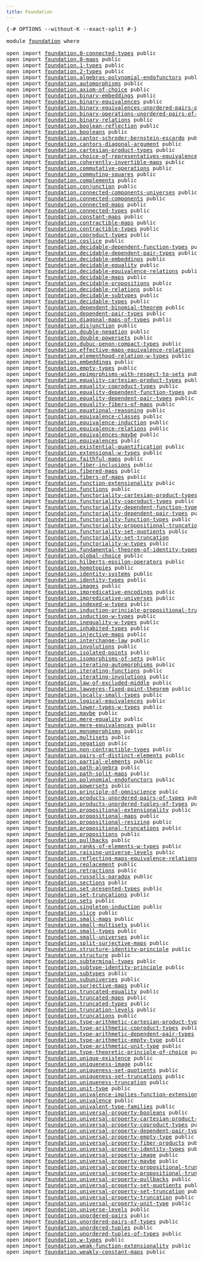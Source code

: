 ```yaml
---
title: Foundation
---
```


<pre class="Agda"><a id="36" class="Symbol">{-#</a> <a id="40" class="Keyword">OPTIONS</a> <a id="48" class="Pragma">--without-K</a> <a id="60" class="Pragma">--exact-split</a> <a id="74" class="Symbol">#-}</a>

<a id="79" class="Keyword">module</a> <a id="86" href="foundation.html" class="Module">foundation</a> <a id="97" class="Keyword">where</a>

<a id="104" class="Keyword">open</a> <a id="109" class="Keyword">import</a> <a id="116" href="foundation.0-connected-types.html" class="Module">foundation.0-connected-types</a> <a id="145" class="Keyword">public</a>
<a id="152" class="Keyword">open</a> <a id="157" class="Keyword">import</a> <a id="164" href="foundation.0-maps.html" class="Module">foundation.0-maps</a> <a id="182" class="Keyword">public</a>
<a id="189" class="Keyword">open</a> <a id="194" class="Keyword">import</a> <a id="201" href="foundation.1-types.html" class="Module">foundation.1-types</a> <a id="220" class="Keyword">public</a>
<a id="227" class="Keyword">open</a> <a id="232" class="Keyword">import</a> <a id="239" href="foundation.2-types.html" class="Module">foundation.2-types</a> <a id="258" class="Keyword">public</a>
<a id="265" class="Keyword">open</a> <a id="270" class="Keyword">import</a> <a id="277" href="foundation.algebras-polynomial-endofunctors.html" class="Module">foundation.algebras-polynomial-endofunctors</a> <a id="321" class="Keyword">public</a>
<a id="328" class="Keyword">open</a> <a id="333" class="Keyword">import</a> <a id="340" href="foundation.automorphisms.html" class="Module">foundation.automorphisms</a> <a id="365" class="Keyword">public</a>
<a id="372" class="Keyword">open</a> <a id="377" class="Keyword">import</a> <a id="384" href="foundation.axiom-of-choice.html" class="Module">foundation.axiom-of-choice</a> <a id="411" class="Keyword">public</a>
<a id="418" class="Keyword">open</a> <a id="423" class="Keyword">import</a> <a id="430" href="foundation.binary-embeddings.html" class="Module">foundation.binary-embeddings</a> <a id="459" class="Keyword">public</a>
<a id="466" class="Keyword">open</a> <a id="471" class="Keyword">import</a> <a id="478" href="foundation.binary-equivalences.html" class="Module">foundation.binary-equivalences</a> <a id="509" class="Keyword">public</a>
<a id="516" class="Keyword">open</a> <a id="521" class="Keyword">import</a> <a id="528" href="foundation.binary-equivalences-unordered-pairs-of-types.html" class="Module">foundation.binary-equivalences-unordered-pairs-of-types</a> <a id="584" class="Keyword">public</a>
<a id="591" class="Keyword">open</a> <a id="596" class="Keyword">import</a> <a id="603" href="foundation.binary-operations-unordered-pairs-of-types.html" class="Module">foundation.binary-operations-unordered-pairs-of-types</a> <a id="657" class="Keyword">public</a>
<a id="664" class="Keyword">open</a> <a id="669" class="Keyword">import</a> <a id="676" href="foundation.binary-relations.html" class="Module">foundation.binary-relations</a> <a id="704" class="Keyword">public</a>
<a id="711" class="Keyword">open</a> <a id="716" class="Keyword">import</a> <a id="723" href="foundation.boolean-reflection.html" class="Module">foundation.boolean-reflection</a> <a id="753" class="Keyword">public</a>
<a id="760" class="Keyword">open</a> <a id="765" class="Keyword">import</a> <a id="772" href="foundation.booleans.html" class="Module">foundation.booleans</a> <a id="792" class="Keyword">public</a>
<a id="799" class="Keyword">open</a> <a id="804" class="Keyword">import</a> <a id="811" href="foundation.cantor-schroder-bernstein-escardo.html" class="Module">foundation.cantor-schroder-bernstein-escardo</a> <a id="856" class="Keyword">public</a>
<a id="863" class="Keyword">open</a> <a id="868" class="Keyword">import</a> <a id="875" href="foundation.cantors-diagonal-argument.html" class="Module">foundation.cantors-diagonal-argument</a> <a id="912" class="Keyword">public</a>
<a id="919" class="Keyword">open</a> <a id="924" class="Keyword">import</a> <a id="931" href="foundation.cartesian-product-types.html" class="Module">foundation.cartesian-product-types</a> <a id="966" class="Keyword">public</a>
<a id="973" class="Keyword">open</a> <a id="978" class="Keyword">import</a> <a id="985" href="foundation.choice-of-representatives-equivalence-relation.html" class="Module">foundation.choice-of-representatives-equivalence-relation</a> <a id="1043" class="Keyword">public</a>
<a id="1050" class="Keyword">open</a> <a id="1055" class="Keyword">import</a> <a id="1062" href="foundation.coherently-invertible-maps.html" class="Module">foundation.coherently-invertible-maps</a> <a id="1100" class="Keyword">public</a>
<a id="1107" class="Keyword">open</a> <a id="1112" class="Keyword">import</a> <a id="1119" href="foundation.commutative-operations.html" class="Module">foundation.commutative-operations</a> <a id="1153" class="Keyword">public</a>
<a id="1160" class="Keyword">open</a> <a id="1165" class="Keyword">import</a> <a id="1172" href="foundation.commuting-squares.html" class="Module">foundation.commuting-squares</a> <a id="1201" class="Keyword">public</a>
<a id="1208" class="Keyword">open</a> <a id="1213" class="Keyword">import</a> <a id="1220" href="foundation.complements.html" class="Module">foundation.complements</a> <a id="1243" class="Keyword">public</a>
<a id="1250" class="Keyword">open</a> <a id="1255" class="Keyword">import</a> <a id="1262" href="foundation.conjunction.html" class="Module">foundation.conjunction</a> <a id="1285" class="Keyword">public</a>
<a id="1292" class="Keyword">open</a> <a id="1297" class="Keyword">import</a> <a id="1304" href="foundation.connected-components-universes.html" class="Module">foundation.connected-components-universes</a> <a id="1346" class="Keyword">public</a>
<a id="1353" class="Keyword">open</a> <a id="1358" class="Keyword">import</a> <a id="1365" href="foundation.connected-components.html" class="Module">foundation.connected-components</a> <a id="1397" class="Keyword">public</a>
<a id="1404" class="Keyword">open</a> <a id="1409" class="Keyword">import</a> <a id="1416" href="foundation.connected-maps.html" class="Module">foundation.connected-maps</a> <a id="1442" class="Keyword">public</a>
<a id="1449" class="Keyword">open</a> <a id="1454" class="Keyword">import</a> <a id="1461" href="foundation.connected-types.html" class="Module">foundation.connected-types</a> <a id="1488" class="Keyword">public</a>
<a id="1495" class="Keyword">open</a> <a id="1500" class="Keyword">import</a> <a id="1507" href="foundation.constant-maps.html" class="Module">foundation.constant-maps</a> <a id="1532" class="Keyword">public</a>
<a id="1539" class="Keyword">open</a> <a id="1544" class="Keyword">import</a> <a id="1551" href="foundation.contractible-maps.html" class="Module">foundation.contractible-maps</a> <a id="1580" class="Keyword">public</a>
<a id="1587" class="Keyword">open</a> <a id="1592" class="Keyword">import</a> <a id="1599" href="foundation.contractible-types.html" class="Module">foundation.contractible-types</a> <a id="1629" class="Keyword">public</a>
<a id="1636" class="Keyword">open</a> <a id="1641" class="Keyword">import</a> <a id="1648" href="foundation.coproduct-types.html" class="Module">foundation.coproduct-types</a> <a id="1675" class="Keyword">public</a>
<a id="1682" class="Keyword">open</a> <a id="1687" class="Keyword">import</a> <a id="1694" href="foundation.coslice.html" class="Module">foundation.coslice</a> <a id="1713" class="Keyword">public</a>
<a id="1720" class="Keyword">open</a> <a id="1725" class="Keyword">import</a> <a id="1732" href="foundation.decidable-dependent-function-types.html" class="Module">foundation.decidable-dependent-function-types</a> <a id="1778" class="Keyword">public</a>
<a id="1785" class="Keyword">open</a> <a id="1790" class="Keyword">import</a> <a id="1797" href="foundation.decidable-dependent-pair-types.html" class="Module">foundation.decidable-dependent-pair-types</a> <a id="1839" class="Keyword">public</a>
<a id="1846" class="Keyword">open</a> <a id="1851" class="Keyword">import</a> <a id="1858" href="foundation.decidable-embeddings.html" class="Module">foundation.decidable-embeddings</a> <a id="1890" class="Keyword">public</a>
<a id="1897" class="Keyword">open</a> <a id="1902" class="Keyword">import</a> <a id="1909" href="foundation.decidable-equality.html" class="Module">foundation.decidable-equality</a> <a id="1939" class="Keyword">public</a>
<a id="1946" class="Keyword">open</a> <a id="1951" class="Keyword">import</a> <a id="1958" href="foundation.decidable-equivalence-relations.html" class="Module">foundation.decidable-equivalence-relations</a> <a id="2001" class="Keyword">public</a>
<a id="2008" class="Keyword">open</a> <a id="2013" class="Keyword">import</a> <a id="2020" href="foundation.decidable-maps.html" class="Module">foundation.decidable-maps</a> <a id="2046" class="Keyword">public</a>
<a id="2053" class="Keyword">open</a> <a id="2058" class="Keyword">import</a> <a id="2065" href="foundation.decidable-propositions.html" class="Module">foundation.decidable-propositions</a> <a id="2099" class="Keyword">public</a>
<a id="2106" class="Keyword">open</a> <a id="2111" class="Keyword">import</a> <a id="2118" href="foundation.decidable-relations.html" class="Module">foundation.decidable-relations</a> <a id="2149" class="Keyword">public</a>
<a id="2156" class="Keyword">open</a> <a id="2161" class="Keyword">import</a> <a id="2168" href="foundation.decidable-subtypes.html" class="Module">foundation.decidable-subtypes</a> <a id="2198" class="Keyword">public</a>
<a id="2205" class="Keyword">open</a> <a id="2210" class="Keyword">import</a> <a id="2217" href="foundation.decidable-types.html" class="Module">foundation.decidable-types</a> <a id="2244" class="Keyword">public</a>
<a id="2251" class="Keyword">open</a> <a id="2256" class="Keyword">import</a> <a id="2263" href="foundation.dependent-binomial-theorem.html" class="Module">foundation.dependent-binomial-theorem</a> <a id="2301" class="Keyword">public</a>
<a id="2308" class="Keyword">open</a> <a id="2313" class="Keyword">import</a> <a id="2320" href="foundation.dependent-pair-types.html" class="Module">foundation.dependent-pair-types</a> <a id="2352" class="Keyword">public</a>
<a id="2359" class="Keyword">open</a> <a id="2364" class="Keyword">import</a> <a id="2371" href="foundation.diagonal-maps-of-types.html" class="Module">foundation.diagonal-maps-of-types</a> <a id="2405" class="Keyword">public</a>
<a id="2412" class="Keyword">open</a> <a id="2417" class="Keyword">import</a> <a id="2424" href="foundation.disjunction.html" class="Module">foundation.disjunction</a> <a id="2447" class="Keyword">public</a>
<a id="2454" class="Keyword">open</a> <a id="2459" class="Keyword">import</a> <a id="2466" href="foundation.double-negation.html" class="Module">foundation.double-negation</a> <a id="2493" class="Keyword">public</a>
<a id="2500" class="Keyword">open</a> <a id="2505" class="Keyword">import</a> <a id="2512" href="foundation.double-powersets.html" class="Module">foundation.double-powersets</a> <a id="2540" class="Keyword">public</a>
<a id="2547" class="Keyword">open</a> <a id="2552" class="Keyword">import</a> <a id="2559" href="foundation.dubuc-penon-compact-types.html" class="Module">foundation.dubuc-penon-compact-types</a> <a id="2596" class="Keyword">public</a>
<a id="2603" class="Keyword">open</a> <a id="2608" class="Keyword">import</a> <a id="2615" href="foundation.effective-maps-equivalence-relations.html" class="Module">foundation.effective-maps-equivalence-relations</a> <a id="2663" class="Keyword">public</a>
<a id="2670" class="Keyword">open</a> <a id="2675" class="Keyword">import</a> <a id="2682" href="foundation.elementhood-relation-w-types.html" class="Module">foundation.elementhood-relation-w-types</a> <a id="2722" class="Keyword">public</a>
<a id="2729" class="Keyword">open</a> <a id="2734" class="Keyword">import</a> <a id="2741" href="foundation.embeddings.html" class="Module">foundation.embeddings</a> <a id="2763" class="Keyword">public</a>
<a id="2770" class="Keyword">open</a> <a id="2775" class="Keyword">import</a> <a id="2782" href="foundation.empty-types.html" class="Module">foundation.empty-types</a> <a id="2805" class="Keyword">public</a>
<a id="2812" class="Keyword">open</a> <a id="2817" class="Keyword">import</a> <a id="2824" href="foundation.epimorphisms-with-respect-to-sets.html" class="Module">foundation.epimorphisms-with-respect-to-sets</a> <a id="2869" class="Keyword">public</a>
<a id="2876" class="Keyword">open</a> <a id="2881" class="Keyword">import</a> <a id="2888" href="foundation.equality-cartesian-product-types.html" class="Module">foundation.equality-cartesian-product-types</a> <a id="2932" class="Keyword">public</a>
<a id="2939" class="Keyword">open</a> <a id="2944" class="Keyword">import</a> <a id="2951" href="foundation.equality-coproduct-types.html" class="Module">foundation.equality-coproduct-types</a> <a id="2987" class="Keyword">public</a>
<a id="2994" class="Keyword">open</a> <a id="2999" class="Keyword">import</a> <a id="3006" href="foundation.equality-dependent-function-types.html" class="Module">foundation.equality-dependent-function-types</a> <a id="3051" class="Keyword">public</a>
<a id="3058" class="Keyword">open</a> <a id="3063" class="Keyword">import</a> <a id="3070" href="foundation.equality-dependent-pair-types.html" class="Module">foundation.equality-dependent-pair-types</a> <a id="3111" class="Keyword">public</a>
<a id="3118" class="Keyword">open</a> <a id="3123" class="Keyword">import</a> <a id="3130" href="foundation.equality-fibers-of-maps.html" class="Module">foundation.equality-fibers-of-maps</a> <a id="3165" class="Keyword">public</a>
<a id="3172" class="Keyword">open</a> <a id="3177" class="Keyword">import</a> <a id="3184" href="foundation.equational-reasoning.html" class="Module">foundation.equational-reasoning</a> <a id="3216" class="Keyword">public</a>
<a id="3223" class="Keyword">open</a> <a id="3228" class="Keyword">import</a> <a id="3235" href="foundation.equivalence-classes.html" class="Module">foundation.equivalence-classes</a> <a id="3266" class="Keyword">public</a>
<a id="3273" class="Keyword">open</a> <a id="3278" class="Keyword">import</a> <a id="3285" href="foundation.equivalence-induction.html" class="Module">foundation.equivalence-induction</a> <a id="3318" class="Keyword">public</a>
<a id="3325" class="Keyword">open</a> <a id="3330" class="Keyword">import</a> <a id="3337" href="foundation.equivalence-relations.html" class="Module">foundation.equivalence-relations</a> <a id="3370" class="Keyword">public</a>
<a id="3377" class="Keyword">open</a> <a id="3382" class="Keyword">import</a> <a id="3389" href="foundation.equivalences-maybe.html" class="Module">foundation.equivalences-maybe</a> <a id="3419" class="Keyword">public</a>
<a id="3426" class="Keyword">open</a> <a id="3431" class="Keyword">import</a> <a id="3438" href="foundation.equivalences.html" class="Module">foundation.equivalences</a> <a id="3462" class="Keyword">public</a>
<a id="3469" class="Keyword">open</a> <a id="3474" class="Keyword">import</a> <a id="3481" href="foundation.existential-quantification.html" class="Module">foundation.existential-quantification</a> <a id="3519" class="Keyword">public</a>
<a id="3526" class="Keyword">open</a> <a id="3531" class="Keyword">import</a> <a id="3538" href="foundation.extensional-w-types.html" class="Module">foundation.extensional-w-types</a> <a id="3569" class="Keyword">public</a>
<a id="3576" class="Keyword">open</a> <a id="3581" class="Keyword">import</a> <a id="3588" href="foundation.faithful-maps.html" class="Module">foundation.faithful-maps</a> <a id="3613" class="Keyword">public</a>
<a id="3620" class="Keyword">open</a> <a id="3625" class="Keyword">import</a> <a id="3632" href="foundation.fiber-inclusions.html" class="Module">foundation.fiber-inclusions</a> <a id="3660" class="Keyword">public</a>
<a id="3667" class="Keyword">open</a> <a id="3672" class="Keyword">import</a> <a id="3679" href="foundation.fibered-maps.html" class="Module">foundation.fibered-maps</a> <a id="3703" class="Keyword">public</a>
<a id="3710" class="Keyword">open</a> <a id="3715" class="Keyword">import</a> <a id="3722" href="foundation.fibers-of-maps.html" class="Module">foundation.fibers-of-maps</a> <a id="3748" class="Keyword">public</a>
<a id="3755" class="Keyword">open</a> <a id="3760" class="Keyword">import</a> <a id="3767" href="foundation.function-extensionality.html" class="Module">foundation.function-extensionality</a> <a id="3802" class="Keyword">public</a>
<a id="3809" class="Keyword">open</a> <a id="3814" class="Keyword">import</a> <a id="3821" href="foundation.functions.html" class="Module">foundation.functions</a> <a id="3842" class="Keyword">public</a>
<a id="3849" class="Keyword">open</a> <a id="3854" class="Keyword">import</a> <a id="3861" href="foundation.functoriality-cartesian-product-types.html" class="Module">foundation.functoriality-cartesian-product-types</a> <a id="3910" class="Keyword">public</a>
<a id="3917" class="Keyword">open</a> <a id="3922" class="Keyword">import</a> <a id="3929" href="foundation.functoriality-coproduct-types.html" class="Module">foundation.functoriality-coproduct-types</a> <a id="3970" class="Keyword">public</a>
<a id="3977" class="Keyword">open</a> <a id="3982" class="Keyword">import</a> <a id="3989" href="foundation.functoriality-dependent-function-types.html" class="Module">foundation.functoriality-dependent-function-types</a> <a id="4039" class="Keyword">public</a>
<a id="4046" class="Keyword">open</a> <a id="4051" class="Keyword">import</a> <a id="4058" href="foundation.functoriality-dependent-pair-types.html" class="Module">foundation.functoriality-dependent-pair-types</a> <a id="4104" class="Keyword">public</a>
<a id="4111" class="Keyword">open</a> <a id="4116" class="Keyword">import</a> <a id="4123" href="foundation.functoriality-function-types.html" class="Module">foundation.functoriality-function-types</a> <a id="4163" class="Keyword">public</a>
<a id="4170" class="Keyword">open</a> <a id="4175" class="Keyword">import</a> <a id="4182" href="foundation.functoriality-propositional-truncation.html" class="Module">foundation.functoriality-propositional-truncation</a> <a id="4232" class="Keyword">public</a>
<a id="4239" class="Keyword">open</a> <a id="4244" class="Keyword">import</a> <a id="4251" href="foundation.functoriality-set-quotients.html" class="Module">foundation.functoriality-set-quotients</a> <a id="4290" class="Keyword">public</a>
<a id="4297" class="Keyword">open</a> <a id="4302" class="Keyword">import</a> <a id="4309" href="foundation.functoriality-set-truncation.html" class="Module">foundation.functoriality-set-truncation</a>
<a id="4349" class="Keyword">open</a> <a id="4354" class="Keyword">import</a> <a id="4361" href="foundation.functoriality-w-types.html" class="Module">foundation.functoriality-w-types</a> <a id="4394" class="Keyword">public</a>
<a id="4401" class="Keyword">open</a> <a id="4406" class="Keyword">import</a> <a id="4413" href="foundation.fundamental-theorem-of-identity-types.html" class="Module">foundation.fundamental-theorem-of-identity-types</a> <a id="4462" class="Keyword">public</a>
<a id="4469" class="Keyword">open</a> <a id="4474" class="Keyword">import</a> <a id="4481" href="foundation.global-choice.html" class="Module">foundation.global-choice</a> <a id="4506" class="Keyword">public</a>
<a id="4513" class="Keyword">open</a> <a id="4518" class="Keyword">import</a> <a id="4525" href="foundation.hilberts-epsilon-operators.html" class="Module">foundation.hilberts-epsilon-operators</a> <a id="4563" class="Keyword">public</a>
<a id="4570" class="Keyword">open</a> <a id="4575" class="Keyword">import</a> <a id="4582" href="foundation.homotopies.html" class="Module">foundation.homotopies</a> <a id="4604" class="Keyword">public</a>
<a id="4611" class="Keyword">open</a> <a id="4616" class="Keyword">import</a> <a id="4623" href="foundation.identity-systems.html" class="Module">foundation.identity-systems</a> <a id="4651" class="Keyword">public</a>
<a id="4658" class="Keyword">open</a> <a id="4663" class="Keyword">import</a> <a id="4670" href="foundation.identity-types.html" class="Module">foundation.identity-types</a> <a id="4696" class="Keyword">public</a>
<a id="4703" class="Keyword">open</a> <a id="4708" class="Keyword">import</a> <a id="4715" href="foundation.images.html" class="Module">foundation.images</a> <a id="4733" class="Keyword">public</a>
<a id="4740" class="Keyword">open</a> <a id="4745" class="Keyword">import</a> <a id="4752" href="foundation.impredicative-encodings.html" class="Module">foundation.impredicative-encodings</a> <a id="4787" class="Keyword">public</a>
<a id="4794" class="Keyword">open</a> <a id="4799" class="Keyword">import</a> <a id="4806" href="foundation.impredicative-universes.html" class="Module">foundation.impredicative-universes</a> <a id="4841" class="Keyword">public</a>
<a id="4848" class="Keyword">open</a> <a id="4853" class="Keyword">import</a> <a id="4860" href="foundation.indexed-w-types.html" class="Module">foundation.indexed-w-types</a> <a id="4887" class="Keyword">public</a>
<a id="4894" class="Keyword">open</a> <a id="4899" class="Keyword">import</a> <a id="4906" href="foundation.induction-principle-propositional-truncation.html" class="Module">foundation.induction-principle-propositional-truncation</a> <a id="4962" class="Keyword">public</a>
<a id="4969" class="Keyword">open</a> <a id="4974" class="Keyword">import</a> <a id="4981" href="foundation.induction-w-types.html" class="Module">foundation.induction-w-types</a> <a id="5010" class="Keyword">public</a>
<a id="5017" class="Keyword">open</a> <a id="5022" class="Keyword">import</a> <a id="5029" href="foundation.inequality-w-types.html" class="Module">foundation.inequality-w-types</a> <a id="5059" class="Keyword">public</a>
<a id="5066" class="Keyword">open</a> <a id="5071" class="Keyword">import</a> <a id="5078" href="foundation.inhabited-types.html" class="Module">foundation.inhabited-types</a> <a id="5105" class="Keyword">public</a>
<a id="5112" class="Keyword">open</a> <a id="5117" class="Keyword">import</a> <a id="5124" href="foundation.injective-maps.html" class="Module">foundation.injective-maps</a> <a id="5150" class="Keyword">public</a>
<a id="5157" class="Keyword">open</a> <a id="5162" class="Keyword">import</a> <a id="5169" href="foundation.interchange-law.html" class="Module">foundation.interchange-law</a> <a id="5196" class="Keyword">public</a>
<a id="5203" class="Keyword">open</a> <a id="5208" class="Keyword">import</a> <a id="5215" href="foundation.involutions.html" class="Module">foundation.involutions</a> <a id="5238" class="Keyword">public</a>
<a id="5245" class="Keyword">open</a> <a id="5250" class="Keyword">import</a> <a id="5257" href="foundation.isolated-points.html" class="Module">foundation.isolated-points</a> <a id="5284" class="Keyword">public</a>
<a id="5291" class="Keyword">open</a> <a id="5296" class="Keyword">import</a> <a id="5303" href="foundation.isomorphisms-of-sets.html" class="Module">foundation.isomorphisms-of-sets</a> <a id="5335" class="Keyword">public</a>
<a id="5342" class="Keyword">open</a> <a id="5347" class="Keyword">import</a> <a id="5354" href="foundation.iterating-automorphisms.html" class="Module">foundation.iterating-automorphisms</a> <a id="5389" class="Keyword">public</a>
<a id="5396" class="Keyword">open</a> <a id="5401" class="Keyword">import</a> <a id="5408" href="foundation.iterating-functions.html" class="Module">foundation.iterating-functions</a> <a id="5439" class="Keyword">public</a>
<a id="5446" class="Keyword">open</a> <a id="5451" class="Keyword">import</a> <a id="5458" href="foundation.iterating-involutions.html" class="Module">foundation.iterating-involutions</a> <a id="5491" class="Keyword">public</a>
<a id="5498" class="Keyword">open</a> <a id="5503" class="Keyword">import</a> <a id="5510" href="foundation.law-of-excluded-middle.html" class="Module">foundation.law-of-excluded-middle</a> <a id="5544" class="Keyword">public</a>
<a id="5551" class="Keyword">open</a> <a id="5556" class="Keyword">import</a> <a id="5563" href="foundation.lawveres-fixed-point-theorem.html" class="Module">foundation.lawveres-fixed-point-theorem</a> <a id="5603" class="Keyword">public</a>
<a id="5610" class="Keyword">open</a> <a id="5615" class="Keyword">import</a> <a id="5622" href="foundation.locally-small-types.html" class="Module">foundation.locally-small-types</a> <a id="5653" class="Keyword">public</a>
<a id="5660" class="Keyword">open</a> <a id="5665" class="Keyword">import</a> <a id="5672" href="foundation.logical-equivalences.html" class="Module">foundation.logical-equivalences</a> <a id="5704" class="Keyword">public</a>
<a id="5711" class="Keyword">open</a> <a id="5716" class="Keyword">import</a> <a id="5723" href="foundation.lower-types-w-types.html" class="Module">foundation.lower-types-w-types</a> <a id="5754" class="Keyword">public</a>
<a id="5761" class="Keyword">open</a> <a id="5766" class="Keyword">import</a> <a id="5773" href="foundation.maybe.html" class="Module">foundation.maybe</a> <a id="5790" class="Keyword">public</a>
<a id="5797" class="Keyword">open</a> <a id="5802" class="Keyword">import</a> <a id="5809" href="foundation.mere-equality.html" class="Module">foundation.mere-equality</a> <a id="5834" class="Keyword">public</a>
<a id="5841" class="Keyword">open</a> <a id="5846" class="Keyword">import</a> <a id="5853" href="foundation.mere-equivalences.html" class="Module">foundation.mere-equivalences</a> <a id="5882" class="Keyword">public</a>
<a id="5889" class="Keyword">open</a> <a id="5894" class="Keyword">import</a> <a id="5901" href="foundation.monomorphisms.html" class="Module">foundation.monomorphisms</a> <a id="5926" class="Keyword">public</a>
<a id="5933" class="Keyword">open</a> <a id="5938" class="Keyword">import</a> <a id="5945" href="foundation.multisets.html" class="Module">foundation.multisets</a> <a id="5966" class="Keyword">public</a>
<a id="5973" class="Keyword">open</a> <a id="5978" class="Keyword">import</a> <a id="5985" href="foundation.negation.html" class="Module">foundation.negation</a> <a id="6005" class="Keyword">public</a>
<a id="6012" class="Keyword">open</a> <a id="6017" class="Keyword">import</a> <a id="6024" href="foundation.non-contractible-types.html" class="Module">foundation.non-contractible-types</a> <a id="6058" class="Keyword">public</a>
<a id="6065" class="Keyword">open</a> <a id="6070" class="Keyword">import</a> <a id="6077" href="foundation.pairs-of-distinct-elements.html" class="Module">foundation.pairs-of-distinct-elements</a> <a id="6115" class="Keyword">public</a>
<a id="6122" class="Keyword">open</a> <a id="6127" class="Keyword">import</a> <a id="6134" href="foundation.partial-elements.html" class="Module">foundation.partial-elements</a> <a id="6162" class="Keyword">public</a>
<a id="6169" class="Keyword">open</a> <a id="6174" class="Keyword">import</a> <a id="6181" href="foundation.path-algebra.html" class="Module">foundation.path-algebra</a> <a id="6205" class="Keyword">public</a>
<a id="6212" class="Keyword">open</a> <a id="6217" class="Keyword">import</a> <a id="6224" href="foundation.path-split-maps.html" class="Module">foundation.path-split-maps</a> <a id="6251" class="Keyword">public</a>
<a id="6258" class="Keyword">open</a> <a id="6263" class="Keyword">import</a> <a id="6270" href="foundation.polynomial-endofunctors.html" class="Module">foundation.polynomial-endofunctors</a> <a id="6305" class="Keyword">public</a>
<a id="6312" class="Keyword">open</a> <a id="6317" class="Keyword">import</a> <a id="6324" href="foundation.powersets.html" class="Module">foundation.powersets</a> <a id="6345" class="Keyword">public</a>
<a id="6352" class="Keyword">open</a> <a id="6357" class="Keyword">import</a> <a id="6364" href="foundation.principle-of-omniscience.html" class="Module">foundation.principle-of-omniscience</a> <a id="6400" class="Keyword">public</a>
<a id="6407" class="Keyword">open</a> <a id="6412" class="Keyword">import</a> <a id="6419" href="foundation.products-unordered-pairs-of-types.html" class="Module">foundation.products-unordered-pairs-of-types</a> <a id="6464" class="Keyword">public</a>
<a id="6471" class="Keyword">open</a> <a id="6476" class="Keyword">import</a> <a id="6483" href="foundation.products-unordered-tuples-of-types.html" class="Module">foundation.products-unordered-tuples-of-types</a> <a id="6529" class="Keyword">public</a>
<a id="6536" class="Keyword">open</a> <a id="6541" class="Keyword">import</a> <a id="6548" href="foundation.propositional-extensionality.html" class="Module">foundation.propositional-extensionality</a> <a id="6588" class="Keyword">public</a>
<a id="6595" class="Keyword">open</a> <a id="6600" class="Keyword">import</a> <a id="6607" href="foundation.propositional-maps.html" class="Module">foundation.propositional-maps</a> <a id="6637" class="Keyword">public</a>
<a id="6644" class="Keyword">open</a> <a id="6649" class="Keyword">import</a> <a id="6656" href="foundation.propositional-resizing.html" class="Module">foundation.propositional-resizing</a> <a id="6690" class="Keyword">public</a>
<a id="6697" class="Keyword">open</a> <a id="6702" class="Keyword">import</a> <a id="6709" href="foundation.propositional-truncations.html" class="Module">foundation.propositional-truncations</a> <a id="6746" class="Keyword">public</a>
<a id="6753" class="Keyword">open</a> <a id="6758" class="Keyword">import</a> <a id="6765" href="foundation.propositions.html" class="Module">foundation.propositions</a> <a id="6789" class="Keyword">public</a>
<a id="6796" class="Keyword">open</a> <a id="6801" class="Keyword">import</a> <a id="6808" href="foundation.pullbacks.html" class="Module">foundation.pullbacks</a> <a id="6829" class="Keyword">public</a>
<a id="6836" class="Keyword">open</a> <a id="6841" class="Keyword">import</a> <a id="6848" href="foundation.ranks-of-elements-w-types.html" class="Module">foundation.ranks-of-elements-w-types</a> <a id="6885" class="Keyword">public</a>
<a id="6892" class="Keyword">open</a> <a id="6897" class="Keyword">import</a> <a id="6904" href="foundation.raising-universe-levels.html" class="Module">foundation.raising-universe-levels</a> <a id="6939" class="Keyword">public</a>
<a id="6946" class="Keyword">open</a> <a id="6951" class="Keyword">import</a> <a id="6958" href="foundation.reflecting-maps-equivalence-relations.html" class="Module">foundation.reflecting-maps-equivalence-relations</a> <a id="7007" class="Keyword">public</a>
<a id="7014" class="Keyword">open</a> <a id="7019" class="Keyword">import</a> <a id="7026" href="foundation.replacement.html" class="Module">foundation.replacement</a> <a id="7049" class="Keyword">public</a>
<a id="7056" class="Keyword">open</a> <a id="7061" class="Keyword">import</a> <a id="7068" href="foundation.retractions.html" class="Module">foundation.retractions</a> <a id="7091" class="Keyword">public</a>
<a id="7098" class="Keyword">open</a> <a id="7103" class="Keyword">import</a> <a id="7110" href="foundation.russells-paradox.html" class="Module">foundation.russells-paradox</a> <a id="7138" class="Keyword">public</a>
<a id="7145" class="Keyword">open</a> <a id="7150" class="Keyword">import</a> <a id="7157" href="foundation.sections.html" class="Module">foundation.sections</a> <a id="7177" class="Keyword">public</a>
<a id="7184" class="Keyword">open</a> <a id="7189" class="Keyword">import</a> <a id="7196" href="foundation.set-presented-types.html" class="Module">foundation.set-presented-types</a> <a id="7227" class="Keyword">public</a>
<a id="7234" class="Keyword">open</a> <a id="7239" class="Keyword">import</a> <a id="7246" href="foundation.set-truncations.html" class="Module">foundation.set-truncations</a> <a id="7273" class="Keyword">public</a>
<a id="7280" class="Keyword">open</a> <a id="7285" class="Keyword">import</a> <a id="7292" href="foundation.sets.html" class="Module">foundation.sets</a> <a id="7308" class="Keyword">public</a>
<a id="7315" class="Keyword">open</a> <a id="7320" class="Keyword">import</a> <a id="7327" href="foundation.singleton-induction.html" class="Module">foundation.singleton-induction</a> <a id="7358" class="Keyword">public</a>
<a id="7365" class="Keyword">open</a> <a id="7370" class="Keyword">import</a> <a id="7377" href="foundation.slice.html" class="Module">foundation.slice</a> <a id="7394" class="Keyword">public</a>
<a id="7401" class="Keyword">open</a> <a id="7406" class="Keyword">import</a> <a id="7413" href="foundation.small-maps.html" class="Module">foundation.small-maps</a> <a id="7435" class="Keyword">public</a>
<a id="7442" class="Keyword">open</a> <a id="7447" class="Keyword">import</a> <a id="7454" href="foundation.small-multisets.html" class="Module">foundation.small-multisets</a> <a id="7481" class="Keyword">public</a>
<a id="7488" class="Keyword">open</a> <a id="7493" class="Keyword">import</a> <a id="7500" href="foundation.small-types.html" class="Module">foundation.small-types</a> <a id="7523" class="Keyword">public</a>
<a id="7530" class="Keyword">open</a> <a id="7535" class="Keyword">import</a> <a id="7542" href="foundation.small-universes.html" class="Module">foundation.small-universes</a> <a id="7569" class="Keyword">public</a>
<a id="7576" class="Keyword">open</a> <a id="7581" class="Keyword">import</a> <a id="7588" href="foundation.split-surjective-maps.html" class="Module">foundation.split-surjective-maps</a> <a id="7621" class="Keyword">public</a>
<a id="7628" class="Keyword">open</a> <a id="7633" class="Keyword">import</a> <a id="7640" href="foundation.structure-identity-principle.html" class="Module">foundation.structure-identity-principle</a> <a id="7680" class="Keyword">public</a>
<a id="7687" class="Keyword">open</a> <a id="7692" class="Keyword">import</a> <a id="7699" href="foundation.structure.html" class="Module">foundation.structure</a> <a id="7720" class="Keyword">public</a>
<a id="7727" class="Keyword">open</a> <a id="7732" class="Keyword">import</a> <a id="7739" href="foundation.subterminal-types.html" class="Module">foundation.subterminal-types</a> <a id="7768" class="Keyword">public</a>
<a id="7775" class="Keyword">open</a> <a id="7780" class="Keyword">import</a> <a id="7787" href="foundation.subtype-identity-principle.html" class="Module">foundation.subtype-identity-principle</a> <a id="7825" class="Keyword">public</a>
<a id="7832" class="Keyword">open</a> <a id="7837" class="Keyword">import</a> <a id="7844" href="foundation.subtypes.html" class="Module">foundation.subtypes</a> <a id="7864" class="Keyword">public</a>
<a id="7871" class="Keyword">open</a> <a id="7876" class="Keyword">import</a> <a id="7883" href="foundation.subuniverses.html" class="Module">foundation.subuniverses</a> <a id="7907" class="Keyword">public</a>
<a id="7914" class="Keyword">open</a> <a id="7919" class="Keyword">import</a> <a id="7926" href="foundation.surjective-maps.html" class="Module">foundation.surjective-maps</a> <a id="7953" class="Keyword">public</a>
<a id="7960" class="Keyword">open</a> <a id="7965" class="Keyword">import</a> <a id="7972" href="foundation.truncated-equality.html" class="Module">foundation.truncated-equality</a> <a id="8002" class="Keyword">public</a>
<a id="8009" class="Keyword">open</a> <a id="8014" class="Keyword">import</a> <a id="8021" href="foundation.truncated-maps.html" class="Module">foundation.truncated-maps</a> <a id="8047" class="Keyword">public</a>
<a id="8054" class="Keyword">open</a> <a id="8059" class="Keyword">import</a> <a id="8066" href="foundation.truncated-types.html" class="Module">foundation.truncated-types</a> <a id="8093" class="Keyword">public</a>
<a id="8100" class="Keyword">open</a> <a id="8105" class="Keyword">import</a> <a id="8112" href="foundation.truncation-levels.html" class="Module">foundation.truncation-levels</a> <a id="8141" class="Keyword">public</a>
<a id="8148" class="Keyword">open</a> <a id="8153" class="Keyword">import</a> <a id="8160" href="foundation.truncations.html" class="Module">foundation.truncations</a> <a id="8183" class="Keyword">public</a>
<a id="8190" class="Keyword">open</a> <a id="8195" class="Keyword">import</a> <a id="8202" href="foundation.type-arithmetic-cartesian-product-types.html" class="Module">foundation.type-arithmetic-cartesian-product-types</a> <a id="8253" class="Keyword">public</a>
<a id="8260" class="Keyword">open</a> <a id="8265" class="Keyword">import</a> <a id="8272" href="foundation.type-arithmetic-coproduct-types.html" class="Module">foundation.type-arithmetic-coproduct-types</a> <a id="8315" class="Keyword">public</a>
<a id="8322" class="Keyword">open</a> <a id="8327" class="Keyword">import</a> <a id="8334" href="foundation.type-arithmetic-dependent-pair-types.html" class="Module">foundation.type-arithmetic-dependent-pair-types</a> <a id="8382" class="Keyword">public</a>
<a id="8389" class="Keyword">open</a> <a id="8394" class="Keyword">import</a> <a id="8401" href="foundation.type-arithmetic-empty-type.html" class="Module">foundation.type-arithmetic-empty-type</a> <a id="8439" class="Keyword">public</a>
<a id="8446" class="Keyword">open</a> <a id="8451" class="Keyword">import</a> <a id="8458" href="foundation.type-arithmetic-unit-type.html" class="Module">foundation.type-arithmetic-unit-type</a> <a id="8495" class="Keyword">public</a>
<a id="8502" class="Keyword">open</a> <a id="8507" class="Keyword">import</a> <a id="8514" href="foundation.type-theoretic-principle-of-choice.html" class="Module">foundation.type-theoretic-principle-of-choice</a> <a id="8560" class="Keyword">public</a>
<a id="8567" class="Keyword">open</a> <a id="8572" class="Keyword">import</a> <a id="8579" href="foundation.unique-existence.html" class="Module">foundation.unique-existence</a> <a id="8607" class="Keyword">public</a>
<a id="8614" class="Keyword">open</a> <a id="8619" class="Keyword">import</a> <a id="8626" href="foundation.uniqueness-image.html" class="Module">foundation.uniqueness-image</a> <a id="8654" class="Keyword">public</a>
<a id="8661" class="Keyword">open</a> <a id="8666" class="Keyword">import</a> <a id="8673" href="foundation.uniqueness-set-quotients.html" class="Module">foundation.uniqueness-set-quotients</a> <a id="8709" class="Keyword">public</a>
<a id="8716" class="Keyword">open</a> <a id="8721" class="Keyword">import</a> <a id="8728" href="foundation.uniqueness-set-truncations.html" class="Module">foundation.uniqueness-set-truncations</a> <a id="8766" class="Keyword">public</a>
<a id="8773" class="Keyword">open</a> <a id="8778" class="Keyword">import</a> <a id="8785" href="foundation.uniqueness-truncation.html" class="Module">foundation.uniqueness-truncation</a> <a id="8818" class="Keyword">public</a>
<a id="8825" class="Keyword">open</a> <a id="8830" class="Keyword">import</a> <a id="8837" href="foundation.unit-type.html" class="Module">foundation.unit-type</a> <a id="8858" class="Keyword">public</a>
<a id="8865" class="Keyword">open</a> <a id="8870" class="Keyword">import</a> <a id="8877" href="foundation.univalence-implies-function-extensionality.html" class="Module">foundation.univalence-implies-function-extensionality</a> <a id="8931" class="Keyword">public</a>
<a id="8938" class="Keyword">open</a> <a id="8943" class="Keyword">import</a> <a id="8950" href="foundation.univalence.html" class="Module">foundation.univalence</a> <a id="8972" class="Keyword">public</a>
<a id="8979" class="Keyword">open</a> <a id="8984" class="Keyword">import</a> <a id="8991" href="foundation.univalent-type-families.html" class="Module">foundation.univalent-type-families</a> <a id="9026" class="Keyword">public</a>
<a id="9033" class="Keyword">open</a> <a id="9038" class="Keyword">import</a> <a id="9045" href="foundation.universal-property-booleans.html" class="Module">foundation.universal-property-booleans</a> <a id="9084" class="Keyword">public</a>
<a id="9091" class="Keyword">open</a> <a id="9096" class="Keyword">import</a> <a id="9103" href="foundation.universal-property-cartesian-product-types.html" class="Module">foundation.universal-property-cartesian-product-types</a> <a id="9157" class="Keyword">public</a>
<a id="9164" class="Keyword">open</a> <a id="9169" class="Keyword">import</a> <a id="9176" href="foundation.universal-property-coproduct-types.html" class="Module">foundation.universal-property-coproduct-types</a> <a id="9222" class="Keyword">public</a>
<a id="9229" class="Keyword">open</a> <a id="9234" class="Keyword">import</a> <a id="9241" href="foundation.universal-property-dependent-pair-types.html" class="Module">foundation.universal-property-dependent-pair-types</a> <a id="9292" class="Keyword">public</a>
<a id="9299" class="Keyword">open</a> <a id="9304" class="Keyword">import</a> <a id="9311" href="foundation.universal-property-empty-type.html" class="Module">foundation.universal-property-empty-type</a> <a id="9352" class="Keyword">public</a>
<a id="9359" class="Keyword">open</a> <a id="9364" class="Keyword">import</a> <a id="9371" href="foundation.universal-property-fiber-products.html" class="Module">foundation.universal-property-fiber-products</a> <a id="9416" class="Keyword">public</a>
<a id="9423" class="Keyword">open</a> <a id="9428" class="Keyword">import</a> <a id="9435" href="foundation.universal-property-identity-types.html" class="Module">foundation.universal-property-identity-types</a> <a id="9480" class="Keyword">public</a>
<a id="9487" class="Keyword">open</a> <a id="9492" class="Keyword">import</a> <a id="9499" href="foundation.universal-property-image.html" class="Module">foundation.universal-property-image</a> <a id="9535" class="Keyword">public</a>
<a id="9542" class="Keyword">open</a> <a id="9547" class="Keyword">import</a> <a id="9554" href="foundation.universal-property-maybe.html" class="Module">foundation.universal-property-maybe</a> <a id="9590" class="Keyword">public</a>
<a id="9597" class="Keyword">open</a> <a id="9602" class="Keyword">import</a> <a id="9609" href="foundation.universal-property-propositional-truncation-into-sets.html" class="Module">foundation.universal-property-propositional-truncation-into-sets</a> <a id="9674" class="Keyword">public</a>
<a id="9681" class="Keyword">open</a> <a id="9686" class="Keyword">import</a> <a id="9693" href="foundation.universal-property-propositional-truncation.html" class="Module">foundation.universal-property-propositional-truncation</a> <a id="9748" class="Keyword">public</a>
<a id="9755" class="Keyword">open</a> <a id="9760" class="Keyword">import</a> <a id="9767" href="foundation.universal-property-pullbacks.html" class="Module">foundation.universal-property-pullbacks</a> <a id="9807" class="Keyword">public</a>
<a id="9814" class="Keyword">open</a> <a id="9819" class="Keyword">import</a> <a id="9826" href="foundation.universal-property-set-quotients.html" class="Module">foundation.universal-property-set-quotients</a> <a id="9870" class="Keyword">public</a>
<a id="9877" class="Keyword">open</a> <a id="9882" class="Keyword">import</a> <a id="9889" href="foundation.universal-property-set-truncation.html" class="Module">foundation.universal-property-set-truncation</a> <a id="9934" class="Keyword">public</a>
<a id="9941" class="Keyword">open</a> <a id="9946" class="Keyword">import</a> <a id="9953" href="foundation.universal-property-truncation.html" class="Module">foundation.universal-property-truncation</a> <a id="9994" class="Keyword">public</a>
<a id="10001" class="Keyword">open</a> <a id="10006" class="Keyword">import</a> <a id="10013" href="foundation.universal-property-unit-type.html" class="Module">foundation.universal-property-unit-type</a> <a id="10053" class="Keyword">public</a>
<a id="10060" class="Keyword">open</a> <a id="10065" class="Keyword">import</a> <a id="10072" href="foundation.universe-levels.html" class="Module">foundation.universe-levels</a> <a id="10099" class="Keyword">public</a>
<a id="10106" class="Keyword">open</a> <a id="10111" class="Keyword">import</a> <a id="10118" href="foundation.unordered-pairs.html" class="Module">foundation.unordered-pairs</a> <a id="10145" class="Keyword">public</a>
<a id="10152" class="Keyword">open</a> <a id="10157" class="Keyword">import</a> <a id="10164" href="foundation.unordered-pairs-of-types.html" class="Module">foundation.unordered-pairs-of-types</a> <a id="10200" class="Keyword">public</a>
<a id="10207" class="Keyword">open</a> <a id="10212" class="Keyword">import</a> <a id="10219" href="foundation.unordered-tuples.html" class="Module">foundation.unordered-tuples</a> <a id="10247" class="Keyword">public</a>
<a id="10254" class="Keyword">open</a> <a id="10259" class="Keyword">import</a> <a id="10266" href="foundation.unordered-tuples-of-types.html" class="Module">foundation.unordered-tuples-of-types</a> <a id="10303" class="Keyword">public</a>
<a id="10310" class="Keyword">open</a> <a id="10315" class="Keyword">import</a> <a id="10322" href="foundation.w-types.html" class="Module">foundation.w-types</a> <a id="10341" class="Keyword">public</a>
<a id="10348" class="Keyword">open</a> <a id="10353" class="Keyword">import</a> <a id="10360" href="foundation.weak-function-extensionality.html" class="Module">foundation.weak-function-extensionality</a> <a id="10400" class="Keyword">public</a>
<a id="10407" class="Keyword">open</a> <a id="10412" class="Keyword">import</a> <a id="10419" href="foundation.weakly-constant-maps.html" class="Module">foundation.weakly-constant-maps</a> <a id="10451" class="Keyword">public</a>
</pre>